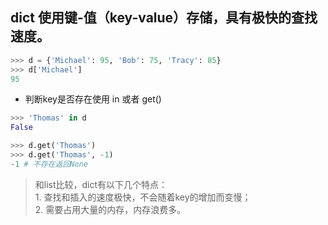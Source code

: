 
## dict 使用键-值（key-value）存储，具有极快的查找速度。
```Python
>>> d = {'Michael': 95, 'Bob': 75, 'Tracy': 85}
>>> d['Michael']
95
```
- 判断key是否存在使用 in 或者 get()
```Python
>>> 'Thomas' in d
False

>>> d.get('Thomas')
>>> d.get('Thomas', -1)
-1 # 不存在返回None
```

> 和list比较，dict有以下几个特点：  
    1. 查找和插入的速度极快，不会随着key的增加而变慢；  
    2. 需要占用大量的内存，内存浪费多。  
